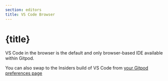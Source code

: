 ```yaml
---
section: editors
title: VS Code Browser
---
```


<script context="module">
  export const prerender = true;
</script>

# {title}

VS Code in the browser is the default and only browser-based IDE available within Gitpod.

You can also swap to the Insiders build of VS Code from [your Gitpod preferences page](https://gitpod.io/preferences)
